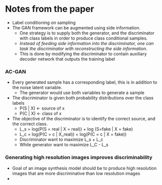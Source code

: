 # Notes from the paper

- Label conditioning on sampling
- The GAN framework can be augmented using side information.
  - One strategy is to supply both the generator, and the discriminator with class labels in order to produce class conditional samples.
  - *Instead of feeding side information into the discriminator, one can task the discriminator with reconstructing the side information.*
  - This is done by modifying the discriminator to contain auxiliary decoder network that outputs the training label
  
### AC-GAN
- Every generated sample has a corresponding label, this is in addition to the noise latent variable.
  - The generator would use both variables to generate a sample
- The discriminator is given both probability distributions over the class labels
  - P(S | X) <- source of x
  - P(C | X) <- class of x
- The objective of the discriminator is to identify the correct source, and the correct class.
  - L_s = log(P(S = real | X = real)) + log (S=fake | X = fake)
  - L_c = log(P(C = c | X_real)) + log(P(C = c | X = fake))
  - Discriminator want to maximize  L_s + L_c
  - While generator want to maximize L_C - L_s

### Generating high resolution images improves discriminability
- Goal of an image synthesis model should be to produce high resolution images that are more discriminative than low resolution images
- 




